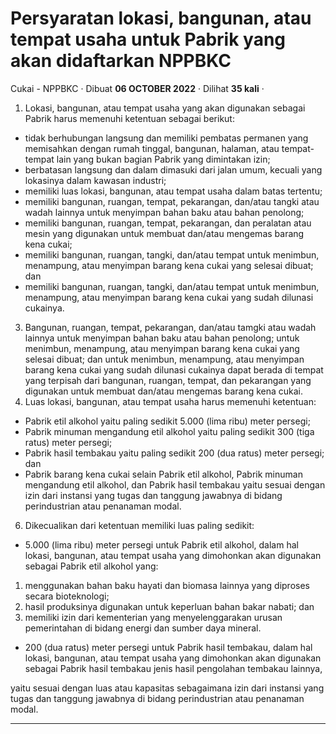 Persyaratan lokasi, bangunan, atau tempat usaha untuk Pabrik yang akan didaftarkan NPPBKC
=========================================================================================

Cukai - NPPBKC · Dibuat **06 OCTOBER 2022** · Dilihat **35 kali** ·

1.  Lokasi, bangunan, atau tempat usaha yang akan digunakan sebagai Pabrik harus memenuhi ketentuan sebagai berikut:

*   tidak berhubungan langsung dan memiliki pembatas permanen yang memisahkan dengan rumah tinggal, bangunan, halaman, atau tempat-tempat lain yang bukan bagian Pabrik yang dimintakan izin;
*   berbatasan langsung dan dalam dimasuki dari jalan umum, kecuali yang lokasinya dalam kawasan industri;
*   memiliki luas lokasi, bangunan, atau tempat usaha dalam batas tertentu;
*   memiliki bangunan, ruangan, tempat, pekarangan, dan/atau tangki atau wadah lainnya untuk menyimpan bahan baku atau bahan penolong;
*   memiliki bangunan, ruangan, tempat, pekarangan, dan peralatan atau mesin yang digunakan untuk membuat dan/atau mengemas barang kena cukai;
*   memiliki bangunan, ruangan, tangki, dan/atau tempat untuk menimbun, menampung, atau menyimpan barang kena cukai yang selesai dibuat; dan
*   memiliki bangunan, ruangan, tangki, dan/atau tempat untuk menimbun, menampung, atau menyimpan barang kena cukai yang sudah dilunasi cukainya.

3.  Bangunan, ruangan, tempat, pekarangan, dan/atau tamgki atau wadah lainnya untuk menyimpan bahan baku atau bahan penolong; untuk menimbun, menampung, atau menyimpan barang kena cukai yang selesai dibuat; dan untuk menimbun, menampung, atau menyimpan barang kena cukai yang sudah dilunasi cukainya dapat berada di tempat yang terpisah dari bangunan, ruangan, tempat, dan pekarangan yang digunakan untuk membuat dan/atau mengemas barang kena cukai.
4.  Luas lokasi, bangunan, atau tempat usaha harus memenuhi ketentuan:

*   Pabrik etil alkohol yaitu paling sedikit 5.000 (lima ribu) meter persegi;
*   Pabrik minuman mengandung etil alkohol yaitu paling sedikit 300 (tiga ratus) meter persegi;
*   Pabrik hasil tembakau yaitu paling sedikit 200 (dua ratus) meter persegi; dan
*   Pabrik barang kena cukai selain Pabrik etil alkohol, Pabrik minuman mengandung etil alkohol, dan Pabrik hasil tembakau yaitu sesuai dengan izin dari instansi yang tugas dan tanggung jawabnya di bidang perindustrian atau penanaman modal.

6.  Dikecualikan dari ketentuan memiliki luas paling sedikit:

*   5.000 (lima ribu) meter persegi untuk Pabrik etil alkohol, dalam hal lokasi, bangunan, atau tempat usaha yang dimohonkan akan digunakan sebagai Pabrik etil alkohol yang:

1.  menggunakan bahan baku hayati dan biomasa lainnya yang diproses secara bioteknologi;
2.  hasil produksinya digunakan untuk keperluan bahan bakar nabati; dan
3.  memiliki izin dari kementerian yang menyelenggarakan urusan pemerintahan di bidang energi dan sumber daya mineral.

*   200 (dua ratus) meter persegi untuk Pabrik hasil tembakau, dalam hal lokasi, bangunan, atau tempat usaha yang dimohonkan akan digunakan sebagai Pabrik hasil tembakau jenis hasil pengolahan tembakau lainnya,

yaitu sesuai dengan luas atau kapasitas sebagaimana izin dari instansi yang tugas dan tanggung jawabnya di bidang perindustrian atau penanaman modal.

  
  
  

* * *